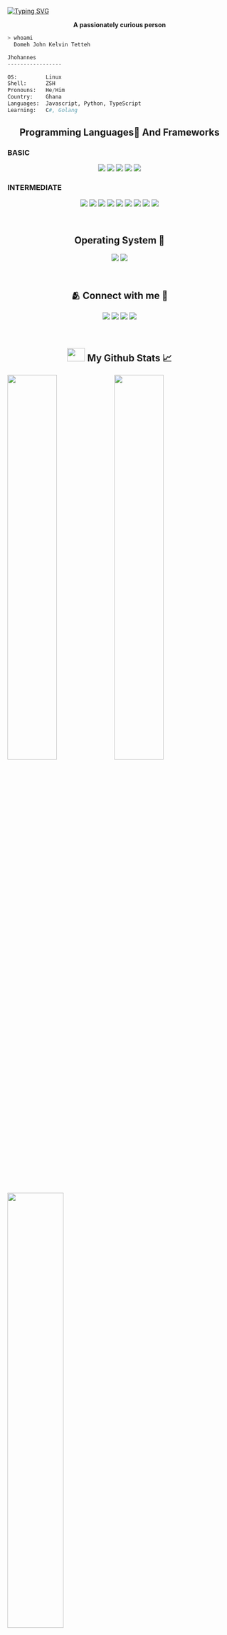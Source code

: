 
  
[![Typing SVG](https://readme-typing-svg.herokuapp.com/?width=700&height=70&center=true&size=37&lines=Hi+there,++friend+👋;Welcome+To+My+Github+Profile;The+Name+is+Domeh+John+Kelvin)](https://git.io/typing-svg)
  
<p align=center><strong> A passionately curious person </strong></p>

```bash
> whoami
  Domeh John Kelvin Tetteh
```

```python
Jhohannes
-----------------

OS:         Linux
Shell:      ZSH
Pronouns:   He/Him
Country:    Ghana
Languages:  Javascript, Python, TypeScript
Learning:   C#, Golang
```

<h2 align=center>Programming Languages🍃 And Frameworks</h2>

  <h3>
  BASIC
</h3>
<p align=center>
<img src="https://img.shields.io/badge/django-%23092E20.svg?style=for-the-badge&logo=django&logoColor=white">
<img src="https://img.shields.io/badge/python-3670A0?style=for-the-badge&logo=python&logoColor=ffdd54" />
<img src="https://img.shields.io/badge/redux-%23593d88.svg?style=for-the-badge&logo=redux&logoColor=white"/>
<img src="https://img.shields.io/badge/Linux-FCC624?style=for-the-badge&logo=linux&logoColor=black" />
  <img src=https://img.shields.io/badge/golang-0078d7.svg?style=for-the-badge&logo=go&logoColor=white>
</p>

<h3>INTERMEDIATE</h3>
<p align=center>
<img src="https://img.shields.io/badge/html5-%23E34F26.svg?style=for-the-badge&logo=html5&logoColor=white" />
<img src=https://img.shields.io/badge/tailwindcss-%2338B2AC.svg?style=for-the-badge&logo=tailwind-css&logoColor=white>
<img src="https://img.shields.io/badge/Visual%20Studio%20Code-0078d7.svg?style=for-the-badge&logo=visual-studio-code&logoColor=white"/>
  <img src="https://img.shields.io/badge/Next-black?style=for-the-badge&logo=next.js&logoColor=white"/>
  <img src="https://img.shields.io/badge/react-%2320232a.svg?style=for-the-badge&logo=react&logoColor=%2361DAFB"/>
  <img src="https://img.shields.io/badge/css3-%231572B6.svg?style=for-the-badge&logo=css3&logoColor=white" />
  <img src="https://img.shields.io/badge/javascript-%23323330.svg?style=for-the-badge&logo=javascript&logoColor=%23F7DF1E"/>
    <img src="https://img.shields.io/badge/typescript-%23323330.svg?style=for-the-badge&logo=typescript&logoColor=blue"/>
   <img src="https://img.shields.io/badge/react native-%23323330.svg?style=for-the-badge&logo=react&logoColor=%2361DAFB"/>
</p>
<br>
<!-- Operating System  -->
<h2 align=center>Operating System 🐧</h2>
<p align=center>
<img src="https://img.shields.io/badge/Linux-FCC624?style=for-the-badge&logo=linux&logoColor=black" />
<img src="https://img.shields.io/badge/Windows-0078D6?style=for-the-badge&logo=windows&logoColor=white"/>
</p>
<br>

<!--Social Networks  -->
<h2 align=center> 🫂 Connect with me 🔌</h2>
<p align=center>
<a href="https://www.linkedin.com/in/john-domeh-8a21861b5/"><img src="https://img.shields.io/badge/LinkedIn-0077B5?style=for-the-badge&logo=linkedin&logoColor=white"></a> 
<a href="https://dev.to/_jhohannes"><img src="https://img.shields.io/badge/dev.to-0A0A0A?style=for-the-badge&logo=dev.to&logoColor=white"></a> 
<a href="https://www.instagram.com/JhohannesK/"><img src="https://img.shields.io/badge/Instagram-E4405F?style=for-the-badge&logo=instagram&logoColor=white"></a> 
<a href="jdomeh77@gmail.com"><img src="https://img.shields.io/badge/mail-EA4335?style=for-the-badge&logo=gmail&logoColor=white"></a>
</p>
<br>
<!-- Github stats -->
<h2 align=center><img src="https://cdn.jsdelivr.net/npm/simple-icons@3.0.1/icons/github.svg" height=30 width=40 /> My Github Stats 📈 </h2>
<img align="left" width=47% src="https://github-readme-stats.vercel.app/api?username=JhohannesK&show_icons=true&theme=radical&count_private=true" />
<img width="47%" src="https://github-readme-streak-stats.herokuapp.com/?user=JhohannesK&theme=tokyonight" />
<img align='left' width='50%' src="https://github-readme-stats.vercel.app/api/top-langs/?username=JhohannesK&layout=compact&theme=radical&repo=github-readme-stats" />
<a href="https://app.daily.dev/jhohannes" width='50%'><img src="https://api.daily.dev/devcards/57a8ff443afd47cf989323f597410543.png?r=78t" width="400" alt="John Kelvin Tetteh Domeh's Dev Card"/></a>



<p align=center>
</p>
